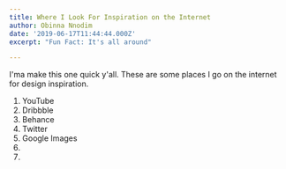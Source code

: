 ```yaml
---
title: Where I Look For Inspiration on the Internet
author: Obinna Nnodim
date: '2019-06-17T11:44:44.000Z'
excerpt: "Fun Fact: It's all around"

---
```

I'ma make this one quick y'all. These are some places I go on the internet for design inspiration.


1. YouTube
2. Dribbble
3. Behance
4. Twitter
5. Google Images
6. 
7. 